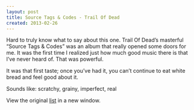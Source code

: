 ```yaml
---
layout: post
title: Source Tags & Codes - Trail Of Dead
created: 2013-02-26
---
```


Hard to truly know what to say about this one. Trail Of Dead’s masterful
“Source Tags & Codes” was an album that really opened some doors for me.
It was the first time I realized just how much good music there is that
I’ve never heard of. That was powerful.

It was that first taste; once you’ve had it, you can’t continue to eat
white bread and feel good about it.

Sounds like: scratchy, grainy, imperfect, real

View the original
[list](https://docs.google.com/spreadsheet/pub?key=0ArDppihwaWa6dFdaeV9pOXNTeERqbWVFTFp5bWFuNmc&output=html) in a
new window.

